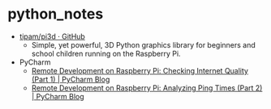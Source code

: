 # python_notes

* [tipam/pi3d · GitHub](https://github.com/tipam/pi3d)
	* Simple, yet powerful, 3D Python graphics library for beginners and school children running on the Raspberry Pi.
* PyCharm
	* [Remote Development on Raspberry Pi: Checking Internet Quality (Part 1) | PyCharm Blog](https://blog.jetbrains.com/pycharm/2017/07/raspberry-ping-1/)
	* [Remote Development on Raspberry Pi: Analyzing Ping Times (Part 2) | PyCharm Blog](https://blog.jetbrains.com/pycharm/2017/07/remote-development-on-raspberry-pi-analyzing-ping-times-part-2/)
